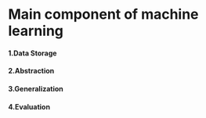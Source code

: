 # Main component of machine learning

#### 1.Data Storage
#### 2.Abstraction
#### 3.Generalization
#### 4.Evaluation

